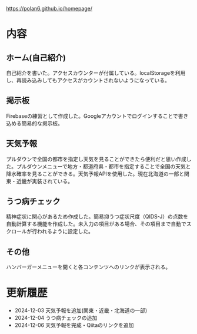 https://polan6.github.io/homepage/

# 内容

## ホーム(自己紹介)
自己紹介を書いた。アクセスカウンターが付属している。localStorageを利用し、再読み込みしてもアクセスがカウントされないようになっている。
## 掲示板
Firebaseの練習として作成した。Googleアカウントでログインすることで書き込める簡易的な掲示板。
## 天気予報
プルダウンで全国の都市を指定し天気を見ることができたら便利だと思い作成した。プルダウンメニューで地方・都道府県・都市を指定することで全国の天気と降水確率を見ることができる。天気予報APIを使用した。現在北海道の一部と関東・近畿が実装されている。
## うつ病チェック
精神症状に関心があるため作成した。簡易抑うつ症状尺度（QIDS-J）の点数を自動計算する機能を作成した。未入力の項目がある場合、その項目まで自動でスクロールが行われるように設定した。
## その他
ハンバーガーメニューを開くと各コンテンツへのリンクが表示される。

# 更新履歴

- 2024-12-03 天気予報を追加(関東・近畿・北海道の一部)
- 2024-12-04 うつ病チェックの追加
- 2024-12-06 天気予報を完成・Qiitaのリンクを追加
